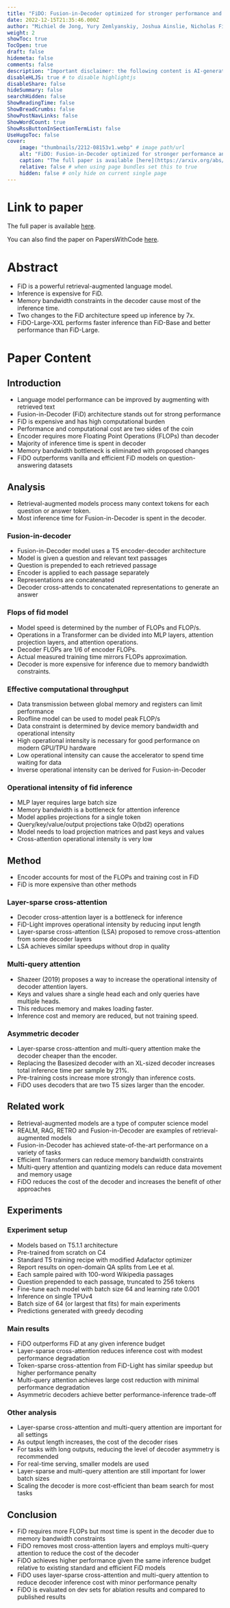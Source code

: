 ```yaml
---
title: "FiDO: Fusion-in-Decoder optimized for stronger performance and faster inference"
date: 2022-12-15T21:35:46.000Z
author: "Michiel de Jong, Yury Zemlyanskiy, Joshua Ainslie, Nicholas FitzGerald, Sumit Sanghai and 2 others"
weight: 2
showToc: true
TocOpen: true
draft: false
hidemeta: false
comments: false
description: "Important disclaimer: the following content is AI-generated, please make sure to fact check the presented information by reading the full paper."
disableHLJS: true # to disable highlightjs
disableShare: false
hideSummary: false
searchHidden: false
ShowReadingTime: false
ShowBreadCrumbs: false
ShowPostNavLinks: false
ShowWordCount: true
ShowRssButtonInSectionTermList: false
UseHugoToc: false
cover:
    image: "thumbnails/2212-08153v1.webp" # image path/url
    alt: "FiDO: Fusion-in-Decoder optimized for stronger performance and faster inference" # alt text
    caption: "The full paper is available [here](https://arxiv.org/abs/2212.08153)." # display caption under cover
    relative: false # when using page bundles set this to true
    hidden: false # only hide on current single page
---
```


# Link to paper
The full paper is available [here](https://arxiv.org/abs/2212.08153).

You can also find the paper on PapersWithCode [here](https://paperswithcode.com/paper/fido-fusion-in-decoder-optimized-for-stronger).

# Abstract
- FiD is a powerful retrieval-augmented language model.
- Inference is expensive for FiD.
- Memory bandwidth constraints in the decoder cause most of the inference time.
- Two changes to the FiD architecture speed up inference by 7x.
- FiDO-Large-XXL performs faster inference than FiD-Base and better performance than FiD-Large.

# Paper Content

## Introduction
- Language model performance can be improved by augmenting with retrieved text
- Fusion-in-Decoder (FiD) architecture stands out for strong performance
- FiD is expensive and has high computational burden
- Performance and computational cost are two sides of the coin
- Encoder requires more Floating Point Operations (FLOPs) than decoder
- Majority of inference time is spent in decoder
- Memory bandwidth bottleneck is eliminated with proposed changes
- FiDO outperforms vanilla and efficient FiD models on question-answering datasets

## Analysis
- Retrieval-augmented models process many context tokens for each question or answer token.
- Most inference time for Fusion-in-Decoder is spent in the decoder.

### Fusion-in-decoder
- Fusion-in-Decoder model uses a T5 encoder-decoder architecture
- Model is given a question and relevant text passages
- Question is prepended to each retrieved passage
- Encoder is applied to each passage separately
- Representations are concatenated
- Decoder cross-attends to concatenated representations to generate an answer

### Flops of fid model
- Model speed is determined by the number of FLOPs and FLOP/s.
- Operations in a Transformer can be divided into MLP layers, attention projection layers, and attention operations.
- Decoder FLOPs are 1/6 of encoder FLOPs.
- Actual measured training time mirrors FLOPs approximation.
- Decoder is more expensive for inference due to memory bandwidth constraints.

### Effective computational throughput
- Data transmission between global memory and registers can limit performance
- Roofline model can be used to model peak FLOP/s
- Data constraint is determined by device memory bandwidth and operational intensity
- High operational intensity is necessary for good performance on modern GPU/TPU hardware
- Low operational intensity can cause the accelerator to spend time waiting for data
- Inverse operational intensity can be derived for Fusion-in-Decoder

### Operational intensity of fid inference
- MLP layer requires large batch size
- Memory bandwidth is a bottleneck for attention inference
- Model applies projections for a single token
- Query/key/value/output projections take O(bd2) operations
- Model needs to load projection matrices and past keys and values
- Cross-attention operational intensity is very low

## Method
- Encoder accounts for most of the FLOPs and training cost in FiD
- FiD is more expensive than other methods

### Layer-sparse cross-attention
- Decoder cross-attention layer is a bottleneck for inference
- FiD-Light improves operational intensity by reducing input length
- Layer-sparse cross-attention (LSA) proposed to remove cross-attention from some decoder layers
- LSA achieves similar speedups without drop in quality

### Multi-query attention
- Shazeer (2019) proposes a way to increase the operational intensity of decoder attention layers.
- Keys and values share a single head each and only queries have multiple heads.
- This reduces memory and makes loading faster.
- Inference cost and memory are reduced, but not training speed.

### Asymmetric decoder
- Layer-sparse cross-attention and multi-query attention make the decoder cheaper than the encoder.
- Replacing the Basesized decoder with an XL-sized decoder increases total inference time per sample by 21%.
- Pre-training costs increase more strongly than inference costs.
- FiDO uses decoders that are two T5 sizes larger than the encoder.

## Related work
- Retrieval-augmented models are a type of computer science model
- REALM, RAG, RETRO and Fusion-in-Decoder are examples of retrieval-augmented models
- Fusion-in-Decoder has achieved state-of-the-art performance on a variety of tasks
- Efficient Transformers can reduce memory bandwidth constraints
- Multi-query attention and quantizing models can reduce data movement and memory usage
- FiDO reduces the cost of the decoder and increases the benefit of other approaches

## Experiments

### Experiment setup
- Models based on T5.1.1 architecture
- Pre-trained from scratch on C4
- Standard T5 training recipe with modified Adafactor optimizer
- Report results on open-domain QA splits from Lee et al.
- Each sample paired with 100-word Wikipedia passages
- Question prepended to each passage, truncated to 256 tokens
- Fine-tune each model with batch size 64 and learning rate 0.001
- Inference on single TPUv4
- Batch size of 64 (or largest that fits) for main experiments
- Predictions generated with greedy decoding

### Main results
- FiDO outperforms FiD at any given inference budget
- Layer-sparse cross-attention reduces inference cost with modest performance degradation
- Token-sparse cross-attention from FiD-Light has similar speedup but higher performance penalty
- Multi-query attention achieves large cost reduction with minimal performance degradation
- Asymmetric decoders achieve better performance-inference trade-off

### Other analysis
- Layer-sparse cross-attention and multi-query attention are important for all settings
- As output length increases, the cost of the decoder rises
- For tasks with long outputs, reducing the level of decoder asymmetry is recommended
- For real-time serving, smaller models are used
- Layer-sparse and multi-query attention are still important for lower batch sizes
- Scaling the decoder is more cost-efficient than beam search for most tasks

## Conclusion
- FiD requires more FLOPs but most time is spent in the decoder due to memory bandwidth constraints
- FiDO removes most cross-attention layers and employs multi-query attention to reduce the cost of the decoder
- FiDO achieves higher performance given the same inference budget relative to existing standard and efficient FiD models
- FiDO uses layer-sparse cross-attention and multi-query attention to reduce decoder inference cost with minor performance penalty
- FiDO is evaluated on dev sets for ablation results and compared to published results
